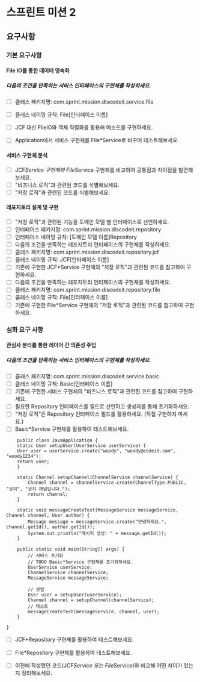 # 스프린트 미션 2

## 요구사항

### 기본 요구사항

#### File IO를 통한 데이터 영속화

##### 다음의 조건을 만족하는 서비스 인터페이스의 구현체를 작성하세요.

- [ ]  클래스 패키지명: com.sprint.mission.discodeit.service.file

- [ ]  클래스 네이밍 규칙: File[인터페이스 이름]

- [ ]  JCF 대신 FileIO와 객체 직렬화를 활용해 메소드를 구현하세요.

- [ ]  Application에서 서비스 구현체를 File*Service로 바꾸어 테스트해보세요.

#### 서비스 구현체 분석

- [ ] JCF*Service 구현체와 File*Service 구현체를 비교하여 공통점과 차이점을 발견해보세요.
- [ ] "비즈니스 로직"과 관련된 코드를 식별해보세요.
- [ ] "저장 로직"과 관련된 코드를 식별해보세요.

#### 레포지토리 설계 및 구현

- [ ] "저장 로직"과 관련된 기능을 도메인 모델 별 인터페이스로 선언하세요.
- [ ] 인터페이스 패키지명: com.sprint.mission.discodeit.repository
- [ ] 인터페이스 네이밍 규칙: [도메인 모델 이름]Repository
- [ ] 다음의 조건을 만족하는 레포지토리 인터페이스의 구현체를 작성하세요.
- [ ] 클래스 패키지명: com.sprint.mission.discodeit.repository.jcf
- [ ] 클래스 네이밍 규칙: JCF[인터페이스 이름]
- [ ] 기존에 구현한 JCF*Service 구현체의 "저장 로직"과 관련된 코드를 참고하여 구현하세요.
- [ ] 다음의 조건을 만족하는 레포지토리 인터페이스의 구현체를 작성하세요.
- [ ] 클래스 패키지명: com.sprint.mission.discodeit.repository.file
- [ ] 클래스 네이밍 규칙: File[인터페이스 이름]
- [ ] 기존에 구현한 File*Service 구현체의 "저장 로직"과 관련된 코드를 참고하여 구현하세요.

### 심화 요구 사항

#### 관심사 분리를 통한 레이어 간 의존성 주입

##### 다음의 조건을 만족하는 서비스 인터페이스의 구현체를 작성하세요.

- [ ] 클래스 패키지명: com.sprint.mission.discodeit.service.basic
- [ ] 클래스 네이밍 규칙: Basic[인터페이스 이름]
- [ ] 기존에 구현한 서비스 구현체의 "비즈니스 로직"과 관련된 코드를 참고하여 구현하세요.
- [ ] 필요한 Repository 인터페이스를 필드로 선언하고 생성자를 통해 초기화하세요.
- [ ] "저장 로직"은 Repository 인터페이스 필드를 활용하세요. (직접 구현하지 마세요.)
- [ ] Basic*Service 구현체를 활용하여 테스트해보세요.

```
    public class JavaApplication {
    static User setupUser(UserService userService) {
    User user = userService.create("woody", "woody@codeit.com", "woody1234");
    return user;
    }

    static Channel setupChannel(ChannelService channelService) {
        Channel channel = channelService.create(ChannelType.PUBLIC, "공지", "공지 채널입니다.");
        return channel;
    }

    static void messageCreateTest(MessageService messageService, Channel channel, User author) {
        Message message = messageService.create("안녕하세요.", channel.getId(), author.getId());
        System.out.println("메시지 생성: " + message.getId());
    }

    public static void main(String[] args) {
        // 서비스 초기화
        // TODO Basic*Service 구현체를 초기화하세요.
        UserService userService;
        ChannelService channelService;
        MessageService messageService;

        // 셋업
        User user = setupUser(userService);
        Channel channel = setupChannel(channelService);
        // 테스트
        messageCreateTest(messageService, channel, user);
    }

}

```

- [ ]  JCF*Repository 구현체를 활용하여 테스트해보세요.

- [ ]  File*Repository 구현체를 활용하여 테스트해보세요.

- [ ] 이전에 작성했던 코드(JCF*Service 또는 File*Service)와 비교해 어떤 차이가 있는지 정리해보세요.
